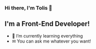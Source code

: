 ### Hi there, I'm Tolis 👋


## I'm a Front-End Developer!

- 🌱 I’m currently learning everything
- ✉  You can ask me whatever you want!


<br />
